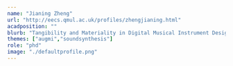 ```yaml
---
name: "Jianing Zheng"
url: "http://eecs.qmul.ac.uk/profiles/zhengjianing.html"
acadposition: ""
blurb: "Tangibility and Materiality in Digital Musical Instrument Design"
themes: ["augmi","soundsynthesis"]
role: "phd"
image: "./defaultprofile.png"
---
```

